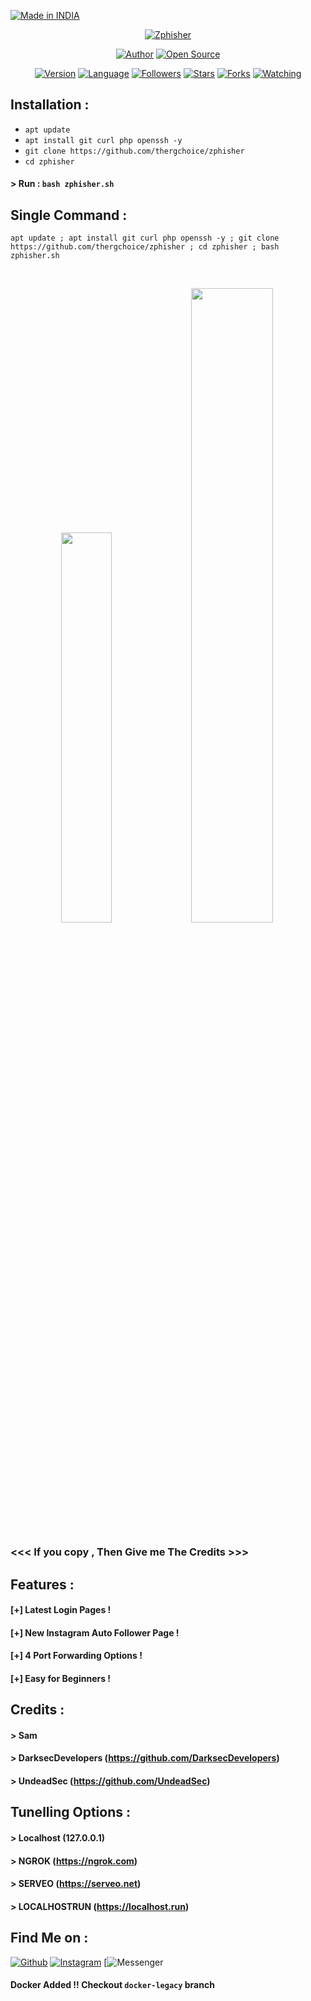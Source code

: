 <p align="left">
<a href="#"><img title="Made in INDIA" src="https://img.shields.io/badge/MADE%20IN-INDIA-green?colorA=orange&colorB=light green&style=for-the-badge"></a>
</p>
<p align="center">
<a href="#"><img title="Zphisher" src="https://raw.githubusercontent.com/thergchoice/release-download/master/images/banner/zphisher.png"></a>
</p>
<p align="center">
<a href="https://github.com/thergchoice"><img title="Author" src="https://img.shields.io/badge/Author-thergchoice-red.svg?style=for-the-badge&logo=github"></a>
<a href="#"><img title="Open Source" src="https://img.shields.io/badge/Open%20Source-%E2%9D%A4-green?style=for-the-badge"></a>
</p>
<p align="center">
<a href="#"><img title="Version" src="https://img.shields.io/badge/Version-2.0-green.svg?style=flat-square"></a>
<a href="#"><img title="Language" src="https://badges.frapsoft.com/bash/v1/bash.png?v=103"></a>
<a href="https://github.com/thergchoice/followers"><img title="Followers" src="https://img.shields.io/github/followers/thergchoice?color=blue&style=flat-square"></a>
<a href="https://github.com/thergchoice/zphisher/stargazers/"><img title="Stars" src="https://img.shields.io/github/stars/thergchoice/zphisher?color=red&style=flat-square"></a>
<a href="https://github.com/thergchoice/zphisher/network/members"><img title="Forks" src="https://img.shields.io/github/forks/thergchoice/zphisher?color=red&style=flat-square"></a>
<a href="https://github.com/thergchoice/zphisher/watchers"><img title="Watching" src="https://img.shields.io/github/watchers/thergchoice/zphisher?label=Watchers&color=blue&style=flat-square"></a>
</p>

## Installation :

* `apt update`
* `apt install git curl php openssh -y`
* `git clone https://github.com/thergchoice/zphisher`
* `cd zphisher`
#### > Run : `bash zphisher.sh`

## Single Command :
```
apt update ; apt install git curl php openssh -y ; git clone https://github.com/thergchoice/zphisher ; cd zphisher ; bash zphisher.sh
```
<br>
<p align="center">
<img width="40%" src="https://raw.githubusercontent.com/thergchoice/release-download/master/images/zphisher1.png"/>
<img width="51%" src="https://raw.githubusercontent.com/thergchoice/release-download/master/images/zphisher2.png"/>
</p>

### <<< If you copy , Then Give me The Credits >>>

## Features :
#### [+] Latest Login Pages !
#### [+] New Instagram Auto Follower Page !
#### [+] 4 Port Forwarding Options !
#### [+] Easy for Beginners !

## Credits :
#### > Sam 
#### > DarksecDevelopers (https://github.com/DarksecDevelopers)
#### > UndeadSec (https://github.com/UndeadSec)

## Tunelling Options :
#### > Localhost (127.0.0.1)
#### > NGROK (https://ngrok.com)
#### > SERVEO (https://serveo.net)
#### > LOCALHOSTRUN (https://localhost.run)

## Find Me on :
[![Github](https://img.shields.io/badge/Github-THE-RG-CHOICE-green?style=for-the-badge&logo=github)](https://github.com/thergchoice)
[![Instagram](https://img.shields.io/badge/RG-%40Rakesh.Garai-red?style=for-the-badge&logo=instagram)](https://www.instagram.com/oreo.rakeh)
[![Messenger](https://img.shields.io/badge/Chat-Messenger-blue?style=for-the-badge&logo=messenger)

#### Docker Added !!  Checkout `docker-legacy` branch
